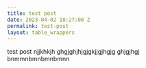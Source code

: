 ```yaml
---
title: test post
date: 2023-04-02 18:27:00 Z
permalink: test-post
layout: table_wrappers
---
```


test post njjkhkjh ghgjghjhjgjgkjjgjhgjg ghjgjhgj\
bnmmnbmnbmnbmnn